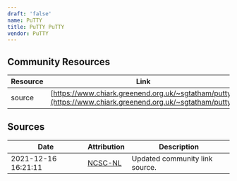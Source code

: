 ```yaml
---
draft: 'false'
name: PuTTY
title: PuTTY PuTTY
vendor: PuTTY
---
```



## Community Resources
| Resource | Link |
| --- | --- |
| source | [https://www.chiark.greenend.org.uk/~sgtatham/putty/](https://www.chiark.greenend.org.uk/~sgtatham/putty/) |


## Sources
| Date | Attribution | Description |
| --- | --- | --- |
| 2021-12-16 16:21:11 | [NCSC-NL](https://github.com/NCSC-NL/log4shell/blob/main/software/README.md) | Updated community link source.  |
